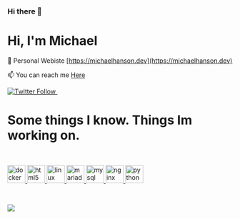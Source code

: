 ### Hi there 👋

<!--
**mikedhanson/mikedhanson** is a ✨ _special_ ✨ repository because its `README.md` (this file) appears on your GitHub profile.

Here are some ideas to get you started:

- 🔭 I’m currently working on ...
- 🌱 I’m currently learning ...
- 👯 I’m looking to collaborate on ...
- 🤔 I’m looking for help with ...
- 💬 Ask me about ...
- 📫 How to reach me: ...
- 😄 Pronouns: ...
- ⚡ Fun fact: ...
-->
<h1 align="left">Hi, I'm Michael </h1>

📝 Personal Webiste [https://michaelhanson.dev](https://michaelhanson.dev)

📫 You can reach me [Here](https://michaelhanson.dev/contact)

<p align="left">
	<a href="https://twitter.com/mikehanson1458" rel="noopener">
		<img alt="Twitter Follow" src="https://img.shields.io/twitter/follow/mikehanson1458?color=1DA1F2&label=@mikehanson1458&logo=twitter&style=for-the-badge">
	</a> 
    <a href="https://michaelhanson.dev" rel="noopener">
		<img class="alignnone" title="MichaelHanson.dev!" src="https://img.shields.io/badge/MichaelHanson.dev-informational.svg?style=for-the-badge&labelColor=black&color=efeeee" alt=""/>
	</a>
</p>
<h1 align="Left">Some things I know. Things Im working on.</h1>
<br>
	<p align="left">
		<a href="https://www.docker.com/" target="_blank">
			<img src="https://devicons.github.io/devicon/devicon.git/icons/docker/docker-original-wordmark.svg" alt="docker" width="40" height="40"/>
		</a>
		<a href="https://www.w3.org/html/" target="_blank">
			<img src="https://devicons.github.io/devicon/devicon.git/icons/html5/html5-original-wordmark.svg" alt="html5" width="40" height="40"/>
		</a>
		<a href="https://www.linux.org/" target="_blank">
			<img src="https://devicons.github.io/devicon/devicon.git/icons/linux/linux-original.svg" alt="linux" width="40" height="40"/>
		</a>
		<a href="https://mariadb.org/" target="_blank">
			<img src="https://www.vectorlogo.zone/logos/mariadb/mariadb-icon.svg" alt="mariadb" width="40" height="40"/>
		</a>
		<a href="https://www.mysql.com/" target="_blank">
			<img src="https://devicons.github.io/devicon/devicon.git/icons/mysql/mysql-original-wordmark.svg" alt="mysql" width="40" height="40"/>
		</a>
		<a href="https://www.nginx.com" target="_blank">
			<img src="https://devicons.github.io/devicon/devicon.git/icons/nginx/nginx-original.svg" alt="nginx" width="40" height="40"/>
		</a>
		<a href="https://www.python.org" target="_blank">
			<img src="https://devicons.github.io/devicon/devicon.git/icons/python/python-original.svg" alt="python" width="40" height="40"/>
		</a>
    </p>
<br>
<p>
    <img align="center" src="https://github-readme-stats.vercel.app/api?username=mikedhanson&show_icons=true&theme=radical"
</p> 
